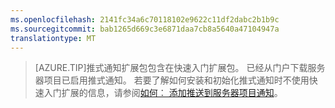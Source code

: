 ```yaml
---
ms.openlocfilehash: 2141fc34a6c70118102e9622c11df2dabc2b1b9c
ms.sourcegitcommit: bab1265d669c3e6871daa7cb8a5640a47104947a
translationtype: MT
---
```


>[AZURE.TIP]推式通知扩展包包含在快速入门扩展包。 已经从门户下载服务器项目已启用推式通知。 若要了解如何安装和初始化推式通知时不使用快速入门扩展的信息，请参阅[如何︰ 添加推送到服务器项目通知](../articles/app-service-mobile/app-service-mobile-dotnet-backend-how-to-use-server-sdk.md#how-to-add-push-notifications-to-a-server-project)。
